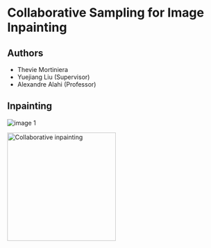# Collaborative Sampling for Image Inpainting

## Authors 

- Thevie Mortiniera
- Yuejiang Liu (Supervisor)
- Alexandre Alahi (Professor)


## Inpainting

![image 1](../master/assets/inpaint0.png)

<img src="../master/assets/inpaint0.pngg" alt="Collaborative inpainting" width="250"/>
